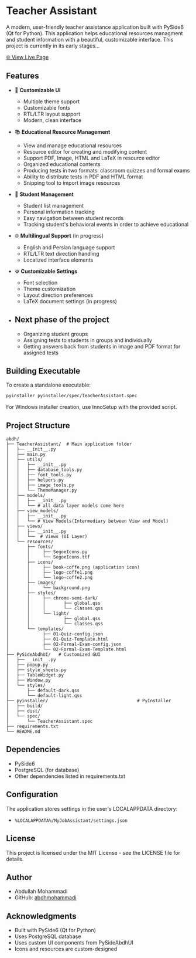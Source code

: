 # Teacher Assistant

A modern, user-friendly teacher assistance application built with PySide6 (Qt for Python).
This application helps educational resources managment and student information with a beautiful, customizable interface.
This project is currently in its early stages...

[🌐 View Live Page](https://abdhmohammadi.github.io/Abdh/version-history.html)

## Features

- 🎨 **Customizable UI**
  - Multiple theme support
  - Customizable fonts
  - RTL/LTR layout support
  - Modern, clean interface

- 📚 **Educational Resource Management**
  - View and manage educational resources
  - Resource editor for creating and modifying content
  - Support PDF, Image, HTML and LaTeX in resource editor
  - Organized educational contents 
  - Producing tests in two formats: classroom quizzes and formal exams
  - Ability to distribute tests in PDF and HTML format
  - Snipping tool to import image resources

- 👥 **Student Management**
  - Student list management
  - Personal information tracking
  - Easy navigation between student records
  - Tracking student's behavioral events in order to achieve educational 

- 🌐 **Multilingual Support** (in progress)
  - English and Persian language support
  - RTL/LTR text direction handling
  - Localized interface elements

- ⚙️ **Customizable Settings** 
  - Font selection
  - Theme customization
  - Layout direction preferences
  - LaTeX document settings (in progress)

- ## Next phase of the project
  - Organizing student groups
  - Assigning tests to students in groups and individually
  - Getting answers back from students in image and PDF format for assigned tests


## Building Executable

To create a standalone executable:

```bash
pyinstaller pyinstaller/spec/TeacherAssistant.spec
```

For Windows installer creation, use InnoSetup with the provided script.

## Project Structure
  
```
abdh/
├── TeacherAssistant/  # Main application folder
│   ├── __init__.py
│   ├── main.py
│   ├── utils/
│   │   ├── __init__.py
│   │   ├── database_tools.py
│   │   ├── font_tools.py
│   │   ├── helpers.py
│   │   ├── image_tools.py
│   │   └── ThemeManager.py
│   ├── models/
│   │   ├── __init__.py
│   │   └── # all data layer models come here
│   ├── view_models/
│   │   ├── __init__.py
│   │   └── # View Models(Intermediary between View and Model)
│   ├── views/
│   │   ├── __init__.py
│   │   └──  # Views (UI Layer)
│   └── resources/
│       ├── fonts/
│       │     ├── SegoeIcons.py
│       │     └── SegoeIcons.ttf
│       ├── icons/
│       │     ├── book-coffe.png (application icon)
│       │     ├── logo-coffe1.png
│       │     └── logo-coffe2.png
│       ├── images/
│       │     └── background.png
│       ├── styles/
│       │     ├── chrome-semi-dark/
│       │     │       ├── global.qss
│       │     │       └── classes.qss
│       │     └── light/
│       │             ├── global.qss
│       │             └── classes.qss
│       └── templates/
│             ├── 01-Quiz-config.json
│             ├── 01-Quiz-Template.html
│             ├── 02-Formal-Exam-config.json
│             └── 02-Formal-Exam-Template.html
├── PySideAbdhUI/   # Customized GUI
│   ├── __init__.py
│   ├── popup.py
│   ├── style_sheets.py
│   ├── TableWidget.py
│   ├── Window.py
│   └── styles/
│       ├── default-dark.qss
│       └── default-light.qss
├── pyinstaller/                                  # PyInstaller
│   ├── build/
│   ├── dist/
│   └── spec/
│       └── TeacherAssistant.spec
├── requirements.txt
└── README.md

```

## Dependencies

- PySide6
- PostgreSQL (for database)
- Other dependencies listed in requirements.txt

## Configuration

The application stores settings in the user's LOCALAPPDATA directory:
- `%LOCALAPPDATA%/MyJobAssistant/settings.json`

## License

This project is licensed under the MIT License - see the LICENSE file for details.

## Author

- Abdullah Mohammadi
- GitHub: [abdhmohammadi](https://github.com/abdhmohammadi)

## Acknowledgments

- Built with PySide6 (Qt for Python)
- Uses PostgreSQL database
- Uses custom UI components from PySideAbdhUI
- Icons and resources are custom-designed
